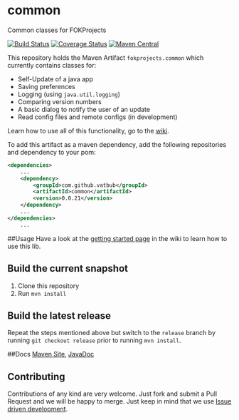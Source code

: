 # common
Common classes for FOKProjects

[![Build Status](https://travis-ci.org/vatbub/common.svg?branch=master)](https://travis-ci.org/vatbub/common)     [![Coverage Status](https://coveralls.io/repos/github/vatbub/common/badge.svg?branch=master)](https://coveralls.io/github/vatbub/common?branch=master) [![Maven Central](https://img.shields.io/maven-central/v/com.github.vatbub/common.svg)](http://search.maven.org/#search%7Cga%7C1%7Cg%3A%22com.github.vatbub%22%20AND%20a%3A%22common%22)

This repository holds the Maven Artifact `fokprojects.common` which currently contains classes for:
  - Self-Update of a java app
  - Saving preferences
  - Logging (using `java.util.logging`)
  - Comparing version numbers
  - A basic dialog to notify the user of an update
  - Read config files and remote configs (in development)
  
Learn how to use all of this functionality, go to the [wiki](../../wiki).
  
To add this artifact as a maven dependency, add the following repositories and dependency to your pom:

```xml
<dependencies>
	...
	<dependency>
		<groupId>com.github.vatbub</groupId>
		<artifactId>common</artifactId>
		<version>0.0.21</version>
	</dependency>
	...
</dependencies>
	...
```
  
##Usage
Have a look at the [getting started page](https://github.com/vatbub/common/wiki/Getting-started) in the wiki to learn how to use this lib.

## Build the current snapshot
1. Clone this repository
2. Run `mvn install`

## Build the latest release
Repeat the steps mentioned above but switch to the `release` branch by running `git checkout release` prior to running `mvn install`.

##Docs
[Maven Site](http://vatbubmvnsites.s3-website-us-west-2.amazonaws.com/common/0.0.21-SNAPSHOT/site/common/), [JavaDoc](http://vatbubmvnsites.s3-website-us-west-2.amazonaws.com/common/0.0.21-SNAPSHOT/site/common/apidocs/index.html)

## Contributing
Contributions of any kind are very welcome. Just fork and submit a Pull Request and we will be happy to merge. Just keep in mind that we use [Issue driven development](https://github.com/vatbub/defaultRepo/wiki/Issue-driven-development).
